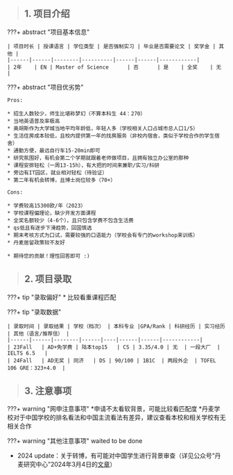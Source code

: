 > ## **1. 项目介绍**

???+ abstract "项目基本信息" 

    | 项目时长 | 授课语言 | 学位类型 | 是否强制实习 | 毕业是否需要论文 | 奖学金 | 其他 |
    |------|------|--------|----------|------|------|------------|
    | 2年    | EN | Master of Science      | 否      | 是    | 全奖    | 无          |

???+ abstract "项目优劣势" 

    Pros:

    * 招生人数较少，师生比堪称梦幻（不算本科生 44：270）
    * 当地英语普及率极高
    * 奥胡斯作为大学城当地平均年龄低，年轻人多（学校相关人口占城市总人口1/5）
    * 生活住房成本较低，且校内提供第一年的找房服务（非校内宿舍，类似于学校合作的学生宿舍）
    * 通勤方便，最远自行车15-20min即可
    * 研究氛围好，有机会第二个学期就跟着老师做项目，且拥有独立办公室的那种
    * 课程安排轻松（一周13-15h），有大把的时间来兼职/实习/科研
    * 旁边有IT园区，就业相对轻松（待验证）
    * 第二年有机会转博，且博士岗位较多（70+）
    
    Cons:
    
    * 学费较高15300欧/年（2023）
    * 学校课程偏理论，缺少开发方面课程
    * 全奖名额较少（4-6个），且只包含学费不包含生活费
    * qs低且有逐步下滑趋势，回国慎选
    * 期末考核方式为口试，需要较强的口语能力（学校会有专门的workshop来训练）
    * 丹麦居留政策较不友好
    
    * 期待您的贡献！理性回答即可 :)

> ## **2. 项目录取**

???+ tip "录取偏好"
    * 比较看重课程匹配

???+ tip "录取数据"

    | 录取时间 | 录取结果 | 学校（档次） | 本科专业 |GPA/Rank | 科研经历 | 实习经历 | 其他（语言/推荐信） |
    |------|------|--------|------|----|------|------|------------|
    | 23Fall   | AD+免学费 | 陆本top15   | CS | 3.35/4.0 | 无  | 一段大厂  | IELTS 6.5   |
    | 24Fall   | AD无奖 | 同济   | DS | 90/100 | 1B1C  | 两段外企  | TOFEL 106 GRE：323+4.0  |



> ## **3. 注意事项**

???+ warning "网申注意事项"
    *申请不太看软背景，可能比较看匹配度
    *丹麦学校对于中国学校的排名看法和中国主流看法有差异，建议查看本校和相关学校有无相关合作

???+ warning "其他注意事项"
    waited to be done

* 2024 update：关于转博，有可能对中国学生进行背景审查（详见公众号“丹麦研究中心”2024年3月4日的[文章](https://www.163.com/dy/article/ISHPN05305527UO2.html)）
